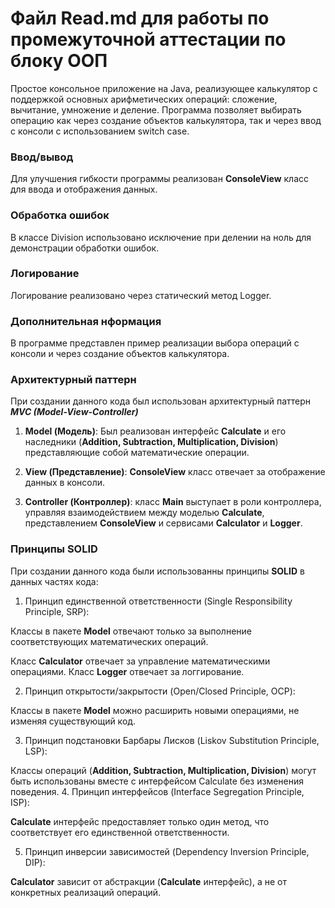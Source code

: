 # Файл Read.md для работы по промежуточной аттестации по блоку ООП

Простое консольное приложение на Java, реализующее калькулятор с поддержкой основных
арифметических операций: сложение, вычитание, умножение и деление.
Программа позволяет выбирать операцию как через создание объектов калькулятора,
так и через ввод с консоли с использованием switch case.

### Ввод/вывод
Для улучшения гибкости программы реализован **ConsoleView**
класс для ввода и отображения данных.
### Обработка ошибок
В классе Division использовано исключение при делении на ноль
для демонстрации обработки ошибок.
### Логирование
Логирование реализовано через статический метод Logger.
### Дополнительная нформация
В программе представлен пример реализации выбора операций с консоли и через создание
объектов калькулятора.

### Архитектурный паттерн
При создании данного кода был использован архитектурный паттерн
***MVC (Model-View-Controller)***

1. **Model (Модель)**: Был реализован интерфейс **Calculate** и его наследники
(**Addition, Subtraction, Multiplication, Division**)
представляющие собой математические операции.

2. **View (Представление)**: **ConsoleView** класс отвечает за отображение данных
в консоли.

3. **Controller (Контроллер)**: класс **Main** выступает в роли контроллера,
управляя взаимодействием между моделью **Calculate**, представлением **ConsoleView** и
сервисами **Calculator** и **Logger**.

### Принципы SOLID
При создании данного кода были использованны принципы **SOLID** в данных частях кода:

1. Принцип единственной ответственности (Single Responsibility Principle, SRP):

Классы в пакете **Model** отвечают только за выполнение соответствующих
математических операций.

 Класс **Calculator** отвечает за управление математическими операциями.
 Класс **Logger** отвечает за логгирование.

2. Принцип открытости/закрытости (Open/Closed Principle, OCP):

Классы в пакете **Model** можно расширить новыми операциями,
не изменяя существующий код.


3. Принцип подстановки Барбары Лисков (Liskov Substitution Principle, LSP):

Классы операций (**Addition, Subtraction, Multiplication, Division**)
могут быть использованы вместе с интерфейсом Calculate без изменения поведения.
4. Принцип интерфейсов (Interface Segregation Principle, ISP):

**Calculate** интерфейс предоставляет только один метод,
что соответствует его единственной ответственности.

5. Принцип инверсии зависимостей (Dependency Inversion Principle, DIP):

**Calculator** зависит от абстракции (**Calculate** интерфейс),
а не от конкретных реализаций операций.


